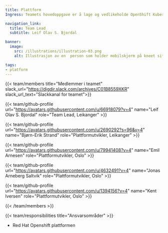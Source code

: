 ```yaml
---
title: Plattform
Ingress: Teamets hovedoppgave er å lage og vedlikeholde OpenShift Kubernetes plattformen med støttetenester som løysingen er drifta på i samarbeid med driftspartner.

navigation_link:
  title: Team Lead
  subtitle: Leif Olav S. Bjordal

banner:
  image:
    src: /illustrations/illustration-03.png
    alt: Illustrasjon av en  person som holder mobilskjerm på kneet sitt

tags:
- platform
---
```


{{< team/members title="Medlemmer i teamet" slack_url="https://digdir.slack.com/archives/C01B8559XKR" slack_url_text="Slackkanal for teamet">}}


 {{< team/github-profile url="https://avatars.githubusercontent.com/u/66918079?v=4" name="Leif Olav S. Bjordal" role="Team Lead, Leikanger" >}}


  {{< team/github-profile url="https://avatars.githubusercontent.com/u/2690292?s=96&v=4" name="Bjørn-Erik Strand" role="Plattformutvikler, Leikanger" >}}

  {{< team/github-profile url="https://avatars.githubusercontent.com/u/79941408?v=4" name="Emil Arnesen" role="Plattformutvikler, Oslo" >}}

  {{< team/github-profile url="https://avatars.githubusercontent.com/u/4632491?v=4" name="Jonas Arneberg Saltvik" role="Plattformutvikler, Oslo" >}}

  {{< team/github-profile url="https://avatars.githubusercontent.com/u/1394156?v=4" name="Kent Iversen" role="Plattformutvikler, Oslo" >}}


{{< /team/members >}}

{{< team/responsibilities title="Ansvarsområder" >}}

- Red Hat Openshift plattformen
